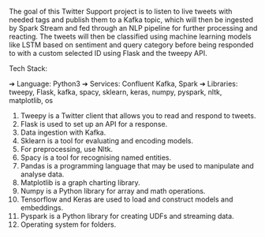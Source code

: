 The goal of this Twitter Support project is to listen to live tweets with needed tags and publish them to a Kafka topic, which will then be ingested by Spark Stream and fed through an NLP pipeline for further processing and reacting. The tweets will then be classified using machine learning models like LSTM based on sentiment and query category before being responded to with a custom selected ID using Flask and the tweepy API.

Tech Stack:

➔ Language: Python3
➔ Services: Confluent Kafka, Spark
➔ Libraries: tweepy, Flask, kafka, spacy, sklearn, keras, numpy, pyspark, nltk, matplotlib, os

1. Tweepy is a Twitter client that allows you to read and respond to tweets.
2. Flask is used to set up an API for a response.
3. Data ingestion with Kafka.
4. Sklearn is a tool for evaluating and encoding models.
5. For preprocessing, use Nltk.
6. Spacy is a tool for recognising named entities.
7. Pandas is a programming language that may be used to manipulate and analyse data.
8. Matplotlib is a graph charting library.
9. Numpy is a Python library for array and math operations.
10. Tensorflow and Keras are used to load and construct models and embeddings.
11. Pyspark is a Python library for creating UDFs and streaming data.
12. Operating system for folders.
